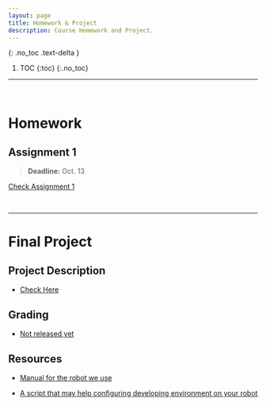 ```yaml
---
layout: page
title: Homework & Project 
description: Course Homework and Project.
---
```


<!-- ## Table of contents -->
{: .no_toc .text-delta }

1. TOC
{:toc}
{:.no_toc}
---

<br>

# Homework

<!-- > Not released yet. -->
## Assignment 1
> **Deadline:** Oct. 13

[Check Assignment 1](https://rpai-lab.github.io/EE211/assets/hw/Assignment_1.pdf)
<br>

<br>

<!--  -->
<!-- Lorem ipsum dolor sit amet, consectetur adipiscing elit, sed do eiusmod tempor incididunt ut labore et dolore magna aliqua. Aliquam ut porttitor leo a diam. Erat nam at lectus urna duis convallis convallis tellus id. Pellentesque elit eget gravida cum sociis natoque penatibus et magnis. Ultrices vitae auctor eu augue ut lectus arcu. Morbi tristique senectus et netus et malesuada. Turpis tincidunt id aliquet risus feugiat in ante. Consequat interdum varius sit amet mattis vulputate enim nulla. Felis eget nunc lobortis mattis aliquam. Eu non diam phasellus vestibulum lorem sed risus. A condimentum vitae sapien pellentesque habitant morbi tristique. Orci dapibus ultrices in iaculis nunc sed augue lacus viverra. Proin sagittis nisl rhoncus mattis rhoncus urna neque. Dictum varius duis at consectetur lorem donec massa sapien. Blandit cursus risus at ultrices mi tempus imperdiet. Laoreet sit amet cursus sit amet dictum sit amet justo. Felis eget nunc lobortis mattis aliquam faucibus. Nam aliquam sem et tortor consequat. -->
<!--  -->
<!-- ## HW2  -->
<!--  -->
<!-- Tempus iaculis urna id volutpat lacus laoreet non curabitur gravida. Vulputate dignissim suspendisse in est ante in. Massa vitae tortor condimentum lacinia quis vel. Gravida neque convallis a cras semper auctor. Pellentesque eu tincidunt tortor aliquam nulla. Quam adipiscing vitae proin sagittis nisl rhoncus mattis rhoncus urna. Sit amet purus gravida quis blandit turpis cursus in. Porttitor leo a diam sollicitudin tempor. Vel facilisis volutpat est velit egestas dui id ornare. Cum sociis natoque penatibus et magnis. Tristique magna sit amet purus gravida. Nibh sit amet commodo nulla facilisi nullam vehicula. Aenean vel elit scelerisque mauris pellentesque pulvinar pellentesque. Id semper risus in hendrerit gravida. Sit amet justo donec enim diam vulputate ut pharetra sit. Vitae justo eget magna fermentum. Tellus in metus vulputate eu. Pellentesque id nibh tortor id aliquet lectus proin nibh nisl. Etiam erat velit scelerisque in dictum non consectetur a erat. Pellentesque eu tincidunt tortor aliquam nulla. -->
---

# Final Project

## Project Description
- [Check Here](https://rpai-lab.github.io/EE211/assets/project/project_description)
<!-- - [Check Here](http://127.0.0.1:4000/EE211/assets/project/project_description) -->

## Grading
- [Not released yet](#)

## Resources

- [Manual for the robot we use](https://rpai-lab.github.io/EE211/assets/project/robot_doc_for_24fall_project)
<!-- - [Manual for the robot we use](http://127.0.0.1:4000/EE211/assets/project/robot_doc_for_24fall_project) -->
- [A script that may help configuring developing environment on your robot](https://github.com/RPAI-Lab/EE211/blob/24fall/assets/project/configure_dev_env.sh)

